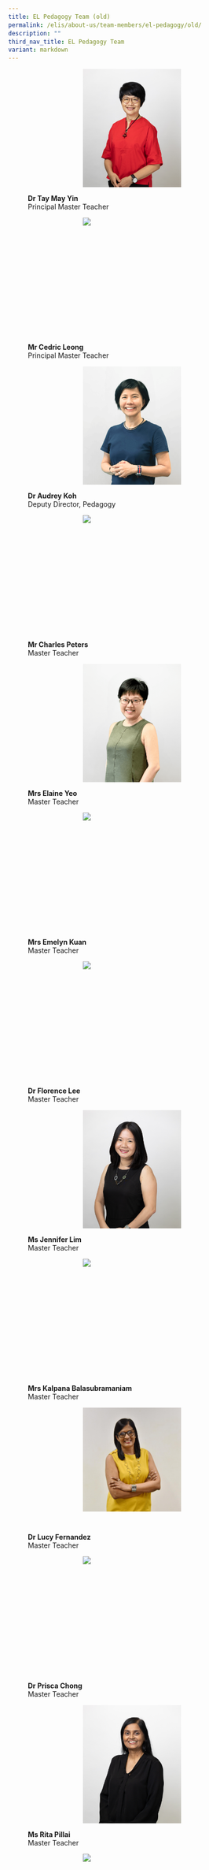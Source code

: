 ```yaml
---
title: EL Pedagogy Team (old)
permalink: /elis/about-us/team-members/el-pedagogy/old/
description: ""
third_nav_title: EL Pedagogy Team
variant: markdown
---
```

<figure>
<p><a href="/elis/about-us/team-members/el-pedagogy/dr-tay-may-yin/">
	</a></p><div style="width: 50%;margin: 0 auto;" class="imgCrop"><a href="/elis/about-us/team-members/el-pedagogy/dr-tay-may-yin/">
		<img src="/images/Team%20Members/May%20Yin_Use%20for%20website.jpg" class="m-0">
	</a></div><a href="/elis/about-us/team-members/el-pedagogy/dr-tay-may-yin/">
</a><p></p>
	<figcaption><b>Dr Tay May Yin</b><br>Principal Master Teacher</figcaption>
</figure>

<figure>
<p><a href="/elis/about-us/team-members/el-pedagogy/mr-cedric-leong/">
	</a></p><div style="width: 50%;margin: 0 auto;" class="imgCrop"><a href="/elis/about-us/team-members/el-pedagogy/mr-cedric-leong/">
		<img src="/images/Team%20Members/Cedric_Use%20for%20website.jpg" class="m-0">
	</a></div><a href="/elis/about-us/team-members/el-pedagogy/mr-cedric-leong/">
</a><p></p>
	<figcaption><b>Mr Cedric Leong</b><br>Principal Master Teacher</figcaption>
</figure>

<figure>
<p><a href="https://elis.moe.edu.sg/team-members/el-pedagogy-team/dr-audrey-koh/">
	</a></p><div style="width: 50%;margin: 0 auto;" class="imgCrop"><a href="https://elis.moe.edu.sg/team-members/el-pedagogy-team/dr-audrey-koh/">
		<img src="/images/Team%20Members/Audrey.png" class="m-0">
	</a></div><a href="https://elis.moe.edu.sg/team-members/el-pedagogy-team/dr-audrey-koh/">
</a><p></p>
	<figcaption><b>Dr Audrey Koh</b><br>Deputy Director, Pedagogy</figcaption>
</figure>

<figure>
<p><a href="/elis/about-us/team-members/el-pedagogy/mr-charles-peters/">
	</a></p><div style="width: 50%;margin: 0 auto;" class="imgCrop"><a href="/elis/about-us/team-members/el-pedagogy/mr-charles-peters/">
		<img src="/images/Team%20Members/Charles_use%20for%20website.jpg" class="m-0">
	</a></div><a href="/elis/about-us/team-members/el-pedagogy/mr-charles-peters/">
</a><p></p>
	<figcaption><b>Mr Charles Peters</b><br>Master Teacher</figcaption>
</figure>

<figure>
<p><a href="/elis/about-us/team-members/el-pedagogy/mrs-emelyn-kuan/">
	</a></p><div style="width: 50%;margin: 0 auto;" class="imgCrop"><a href="/elis/about-us/team-members/el-pedagogy/mrs-elaine-teo/">
		<img src="/images/5__smaller_file_size_.png" class="m-0">
	</a></div><a href="/elis/about-us/team-members/el-pedagogy/mrs-elaine-yeo/">
</a><p></p>
	<figcaption><b>Mrs Elaine Yeo</b><br>Master Teacher</figcaption>
</figure>

<figure>
<p><a href="/elis/about-us/team-members/el-pedagogy/mrs-emelyn-kuan/">
	</a></p><div style="width: 50%;margin: 0 auto;" class="imgCrop"><a href="/elis/about-us/team-members/el-pedagogy/mrs-emelyn-kuan/">
		<img src="/images/Team%20Members/Emelyn_Use%20for%20website.jpg" class="m-0">
	</a></div><a href="/elis/about-us/team-members/el-pedagogy/mrs-emelyn-kuan/">
</a><p></p>
	<figcaption><b>Mrs Emelyn Kuan</b><br>Master Teacher</figcaption>
</figure>

<figure>
<p><a href="/elis/about-us/team-members/el-pedagogy/dr-florence-lee/">
	</a></p><div style="width: 50%;margin: 0 auto;" class="imgCrop"><a href="/elis/about-us/team-members/el-pedagogy/dr-florence-lee/">
		<img src="/images/Team%20Members/Florence_Use%20for%20website.jpg" class="m-0">
	</a></div><a href="/elis/about-us/team-members/el-pedagogy/dr-florence-lee/">
</a><p></p>
	<figcaption><b>Dr Florence Lee</b><br>Master Teacher</figcaption>
</figure>

<figure>
<p><a href="/elis/about-us/team-members/el-pedagogy/mrs-jennifer-lim/">
	</a></p><div style="width: 50%;margin: 0 auto;" class="imgCrop"><a href="/elis/about-us/team-members/el-pedagogy/mrs-jennifer-lim/">
		<img src="/images/Team%20Members/Jennifer_Use%20for%20website.jpg" class="m-0">
	</a></div><a href="/elis/about-us/team-members/el-pedagogy/mrs-jennifer-lim/">
</a><p></p>
	<figcaption><b>Ms Jennifer Lim</b><br>Master Teacher</figcaption>
</figure>


<figure>
<p><a href="/elis/about-us/team-members/el-pedagogy/mrs-kalpana-balasubramaniam/">
	</a></p><div style="width: 50%;margin: 0 auto;" class="imgCrop"><a href="/elis/about-us/team-members/el-pedagogy/mrs-kalpana-balasubramaniam/">
		<img src="/images/Team%20Members/Kalpana_Use%20for%20website.jpg" class="m-0">
	</a></div><a href="/elis/about-us/team-members/el-pedagogy/mrs-kalpana-balasubramaniam/">
</a><p></p>
	<figcaption><b>Mrs Kalpana Balasubramaniam</b><br>Master Teacher</figcaption>
</figure>

<figure>
<p><a href="/elis/about-us/team-members/el-pedagogy/lucyfernandez/">
	</a></p><div style="width: 50%;margin: 0 auto;" class="imgCrop"><a href="/elis/about-us/team-members/el-pedagogy/lucyfernandez/">
		<img src="/images/PHOTO_2023_12_22_11_03_07.jpg" class="m-0">
	</a></div><a href="/elis/about-us/team-members/el-pedagogy/lucyfernandez/">
</a><p></p>
	<figcaption><b>Dr Lucy Fernandez</b><br>Master Teacher</figcaption>
</figure>



<figure>
<p><a href="/elis/about-us/team-members/el-pedagogy/mrs-prisca-lee/">
	</a></p><div style="width: 50%;margin: 0 auto;" class="imgCrop"><a href="/elis/about-us/team-members/el-pedagogy/mrs-prisca-lee/">
		<img src="/images/Team%20Members/Prisca_Use%20for%20website.jpg" class="m-0">
	</a></div><a href="/elis/about-us/team-members/el-pedagogy/mrs-prisca-lee/">
</a><p></p>
	<figcaption><b>Dr Prisca Chong</b><br>Master Teacher</figcaption>
</figure>

<figure>
<p><a href="/elis/about-us/team-members/el-pedagogy/ms-rita-pillai/">
	</a></p><div style="width: 50%;margin: 0 auto;" class="imgCrop"><a href="/elis/about-us/team-members/el-pedagogy/ms-rita-pillai/">
		<img src="/images/Team%20Members/Rita_Use%20for%20website.jpg" class="m-0">
	</a></div><a href="/elis/about-us/team-members/el-pedagogy/ms-rita-pillai/">
</a><p></p>
	<figcaption><b>Ms Rita Pillai</b><br>Master Teacher</figcaption>
</figure>

<figure>
<p><a href="/elis/about-us/team-members/el-pedagogy/ms-serene-lai/">
	</a></p><div style="width: 50%;margin: 0 auto;" class="imgCrop"><a href="/elis/about-us/team-members/el-pedagogy/ms-serene-lai/">
		<img src="/images/Team%20Members/Serene_Use%20for%20website.jpg" class="m-0">
	</a></div><a href="/elis/about-us/team-members/el-pedagogy/ms-serene-lai/">
</a><p></p>
	<figcaption><b>Ms Serene Lai</b><br>Master Teacher</figcaption>
</figure>

<figure>
<p><a href="/elis/about-us/team-members/el-pedagogy/ms-shakila-vasu/">
	</a></p><div style="width: 50%;margin: 0 auto;" class="imgCrop"><a href="/elis/about-us/team-members/el-pedagogy/ms-shakila-vasu/">
		<img src="/images/Team%20Members/Shakila_Use%20for%20website.jpg" class="m-0">
	</a></div><a href="/elis/about-us/team-members/el-pedagogy/ms-shakila-vasu/">
</a><p></p>
	<figcaption><b>Ms Shakila Vasu</b><br>Master Teacher</figcaption>
</figure>

<figure>
<p><a href="/elis/about-us/team-members/el-pedagogy/ms-solastri-suyot/">
	</a></p><div style="width: 50%;margin: 0 auto;" class="imgCrop"><a href="/elis/about-us/team-members/el-pedagogy/ms-solastri-suyot/">
		<img src="/images/Team%20Members/Solastri_Use%20for%20website.jpg" class="m-0">
	</a></div><a href="/elis/about-us/team-members/el-pedagogy/ms-solastri-suyot/">
</a><p></p>
	<figcaption><b>Ms Solastri Suyot</b><br>Master Teacher</figcaption>
</figure>

<figure>
<p><a href="/elis/about-us/team-members/el-pedagogy/ms-charmaine-tan/">
	</a></p><div style="width: 50%;margin: 0 auto;" class="imgCrop"><a href="/elis/about-us/team-members/el-pedagogy/ms-charmaine-tan/">
		<img src="/images/Team%20Members/charmaine_Use%20for%20website.jpg" class="m-0">
	</a></div><a href="/elis/about-us/team-members/el-pedagogy/ms-charmaine-tan/">
</a><p></p>
	<figcaption><b>Ms Charmaine Tan</b><br>Senior Academy Officer, Pedagogy</figcaption>
</figure>


<figure>
<p><a href="/elis/about-us/team-members/el-pedagogy/mr-benson-pang/">
	</a></p><div style="width: 50%;margin: 0 auto;" class="imgCrop"><a href="/elis/about-us/team-members/el-pedagogy/mr-benson-pang/">
		<img src="/images/Team%20Members/Benson_Use%20for%20website.jpg" class="m-0">
	</a></div><a href="/elis/about-us/team-members/el-pedagogy/mr-benson-pang/">
</a><p></p>
	<figcaption><b>Mr Benson Pang</b><br>Academy Officer, Pedagogy</figcaption>
</figure>

<figure>
<p><a href="/elis/about-us/team-members/el-pedagogy/mdm-eunice-lim/">
	</a></p><div style="width: 50%;margin: 0 auto;" class="imgCrop"><a href="/elis/about-us/team-members/el-pedagogy/mdm-eunice-lim/">
		<img src="/images/Team%20Members/Eunice_Use%20for%20website.jpg" class="m-0">
	</a></div><a href="/elis/about-us/team-members/el-pedagogy/mdm-eunice-lim/">
</a><p></p>
	<figcaption><b>Mdm Eunice Lim</b><br>Academy Officer, Pedagogy</figcaption>
</figure>


<figure>
<p><a href="/elis/about-us/team-members/el-pedagogy/intansalwah/">
	</a></p><div style="width: 50%;margin: 0 auto;" class="imgCrop"><a href="/elis/about-us/team-members/el-pedagogy/intansalwah/">
		<img src="/images/Team%20Members/Intan_Use%20for%20website.jpg" class="m-0">
	</a></div><a href="/elis/about-us/team-members/el-pedagogy/intansalwah/">
</a><p></p>
	<figcaption><b>Mdm Intan Salwah Badiuzzaman</b><br>Senior Academy Officer, Pedagogy</figcaption>
</figure>

<figure>
<p><a href="/elis/about-us/team-members/el-pedagogy/ms-lee-hui-elizabeth/">
	</a></p><div style="width: 50%;margin: 0 auto;" class="imgCrop"><a href="/elis/about-us/team-members/el-pedagogy/ms-lee-hui-elizabeth/">
		<img src="/images/Team%20Members/Elizabeth_Use%20for%20website.jpg" class="m-0">
	</a></div><a href="/elis/about-us/team-members/el-pedagogy/ms-lee-hui-elizabeth/">
</a><p></p>
	<figcaption><b>Ms Lee Hui, Elizabeth</b><br>Academy Officer, Pedagogy</figcaption>
</figure>

<figure>
<p><a href="/elis/about-us/team-members/el-pedagogy/ms-madeleine-tan/">
	</a></p><div style="width: 50%;margin: 0 auto;" class="imgCrop"><a href="/elis/about-us/team-members/el-pedagogy/ms-madeleine-tan/">
		<img src="/images/Team%20Members/madeleine_tan.png" class="m-0">
	</a></div><a href="/elis/about-us/team-members/el-pedagogy/ms-madeleine-tan/">
</a><p></p>
	<figcaption><b>Ms Madeleine Tan</b><br>Academy Officer, Pedagogy</figcaption>
</figure>



<figure>
<p><a href="https://elis.moe.edu.sg/team-members/el-pedagogy-team/ms-ynez-lim/">
	</a></p><div style="width: 50%;margin: 0 auto;" class="imgCrop"><a href="https://elis.moe.edu.sg/team-members/el-pedagogy-team/ms-ynez-lim/">
				<img src="/images/Team%20Members/ynez%20lim.png" class="m-0">
	</a></div><a href="https://elis.moe.edu.sg/team-members/el-pedagogy-team/ms-ynez-lim/">
</a><p></p>
	<figcaption><b>Ms Ynez Lim</b><br>Academy Officer, Pedagogy</figcaption>
</figure>

<style>
.content {
	display: grid !important;
	grid-template-columns: repeat(2, 1fr) !important;
	}
	
@media screen and (max-width: 576px) {
		.content {
			display: grid !important;
			grid-template-columns: repeat(1, 1fr) !important;
			}
		.display-hidden {
			display: none !important;
			visibility: hidden !important;
		}
	}
	
	.content figure {
		margin: 2em;
	}
		
	.m-0 {
		margin: 0 !important;
	}
.imgCrop {
    width: 200px !important;
    aspect-ratio: 5/6;
		overflow: hidden;
}
</style>